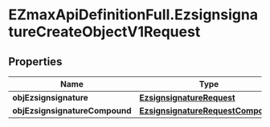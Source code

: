 # EZmaxApiDefinitionFull.EzsignsignatureCreateObjectV1Request

## Properties

Name | Type | Description | Notes
------------ | ------------- | ------------- | -------------
**objEzsignsignature** | [**EzsignsignatureRequest**](EzsignsignatureRequest.md) |  | [optional] 
**objEzsignsignatureCompound** | [**EzsignsignatureRequestCompound**](EzsignsignatureRequestCompound.md) |  | [optional] 


